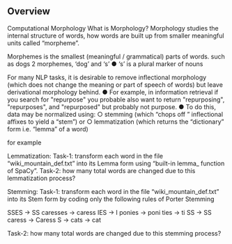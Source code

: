 
## Overview 
Computational Morphology
What is Morphology?
Morphology studies the internal structure of words, how words are built up from smaller meaningful units called “morpheme”.

Morphemes is the  smallest (meaningful / grammatical) parts of words.
such as  dogs
 2 morphemes, ‘dog’ and ‘s’
 ● ‘s’ is a plural marker of nouns

 For many NLP tasks, it is desirable to remove inflectional morphology (which does not change the meaning or part of speech of words) but leave derivational morphology behind.
 ● For example, in information retrieval if you search for "repurpose" you probable 
also want to return "repurposing", "repurposes", and "repurposed" but probably not purpose.
 ● To do this, data may be normalized using:
 ○ stemming (which “chops off ” inflectional affixes to yield a “stem”) or 
○ lemmatization (which returns the “dictionary” form i.e. “lemma” of a word)

for example 

Lemmatization:
Task-1: transform each word in the file “wiki_mountain_def.txt” into its Lemma form using “built-in lemma_ function of SpaCy”.
Task-2: how many total words are changed due to this lemmatization process?
 
Stemming:
Task-1: transform each word in the file “wiki_mountain_def.txt” into its Stem form 
by coding  only the following rules of Porter Stemming

SSES -> SS   caresses -> caress
IES -> I     ponies -> poni
ties -> ti   SS -> SS
caress ->    Caress S -> 
cats -> cat

Task-2: how many total words are changed due to this stemming process?
